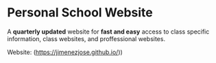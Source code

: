 # Personal School Website
A __quarterly updated__ website for __fast and easy__ access to class specific 
information, class websites, and proffessional websites.

Website: (https://jimenezjose.github.io/))

